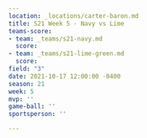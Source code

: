 ```yaml
---
location: _locations/carter-baron.md
title: S21 Week 5 - Navy vs Lime
teams-score:
- team: _teams/s21-navy.md
  score: 
- team: _teams/s21-lime-green.md
  score: 
field: "3"
date: 2021-10-17 12:00:00 -0400
season: 21
week: 5
mvp: ''
game-ball: ''
sportsperson: ''

---
```

